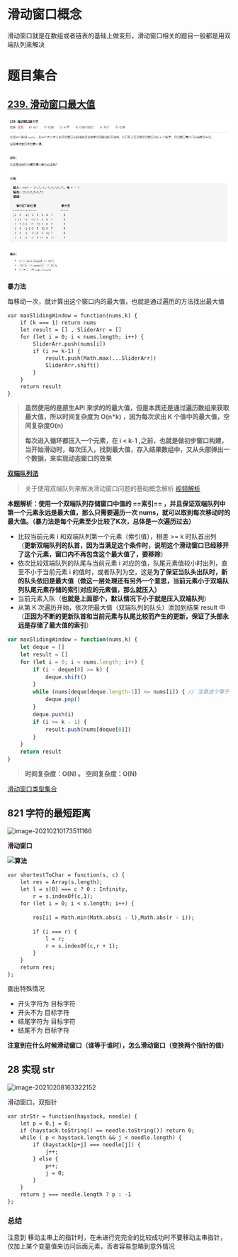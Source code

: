 # 滑动窗口概念

滑动窗口就是在数组或者链表的基础上做变形，滑动窗口相关的题目一般都是用双端队列来解决

# **题目集合**

## [239. 滑动窗口最大值](https://leetcode-cn.com/problems/sliding-window-maximum/)

![image-20200812150153815](滑动窗口.assets/image-20200812150153815.png)

**暴力法**

每移动一次，就计算出这个窗口内的最大值，也就是通过遍历的方法找出最大值

```JS
var maxSlidingWindow = function(nums,k) {
	if (k === 1) return nums
    let result = [] , SliderArr = []
    for (let i = 0; i < nums.length; i++) {
        SliderArr.push(nums[i])
        if (i >= k-1) {
            result.push(Math.max(...SliderArr))
        	SliderArr.shift()
        }
    }
    return result
}
```

> **虽然使用的是原生API 来求的的最大值，但是本质还是通过遍历数组来获取最大值，所以时间复杂度为 O(n*k) ，因为每次求出 K 个值中的最大值，空间复杂度O(n)**
>
> **每次进入循环都压入一个元素，在  i < k-1 ,之前，也就是做初步窗口构建，当开始滑动时，每次压入，找到最大值，存入结果数组中，又从头部弹出一个数据，来实现动态窗口的效果**

**[双端队列法](https://leetcode-cn.com/problems/sliding-window-maximum/solution/javascriptjie-leetcodehua-dong-chuang-kou-zui-da-z/)**

> 关于使用双端队列来解决滑动窗口问题的基础概念解析 [视频解析](https://leetcode-cn.com/problems/sliding-window-maximum/solution/shi-pin-jie-xi-shuang-duan-dui-lie-hua-dong-chuang/)

**本题解析：使用一个双端队列存储窗口中值的 ==索引== ，并且保证双端队列中第一个元素永远是最大值，那么只需要遍历一次 nums，就可以取到每次移动时的最大值。（暴力法是每个元素至少比较了K次，总体是一次遍历过去）**

- 比较当前元素 i 和双端队列第一个元素（索引值），相差 >= k 时队首出列 （**更新双端队列的队首，因为当满足这个条件时，说明这个滑动窗口已经移开了这个元素，窗口内不再包含这个最大值了，要移除**）
- 依次比较双端队列的队尾与当前元素 i 对应的值，队尾元素值较小时出列，直至不小于当前元素 i 的值时，或者队列为空，这是**为了保证当队头出队时，新的队头依旧是最大值（做这一层处理还有另外一个意思，当前元素小于双端队列队尾元素存储的索引对应的元素值，那么就压入）**
- 当前元素入队（**也就是上面那个，默认情况下小于就是压入双端队列**）
- 从第 K 次遍历开始，依次把最大值（双端队列的队头）添加到结果 result 中 （**正因为不断的更新队首和当前元素与队尾比较而产生的更新，保证了头部永远是存储了最大值的索引**）

```JavaScript
var maxSlidingWindow = function(nums,k) {
	let deque = []
    let result = []
    for (let i = 0; i < nums.length; i++) {
        if (i - deque[0] >= k) {
            deque.shift()
        }
        while (nums[deque[deque.length-1]] <= nums[i]) { // 注意这个等于号，存储的是索引，索引值不同
            deque.pop()
        }
        deque.push(i)
        if (i >= k - 1) {
            result.push(nums[deque[0]])
        }
    }
    return result
}
```

> **时间复杂度：O(N) 。 空间复杂度：O(N)**

[滑动窗口类型集合](https://github.com/Alex660/Algorithms-and-data-structures/blob/master/demos/%E6%BB%91%E5%8A%A8%E7%AA%97%E5%8F%A311%E9%81%93.md)

## 821 字符的最短距离

![image-20210210173511166](/Users/yummy/web开发/文章笔记/typora-notes/Typora笔记/算法/LeetCode（Lucifer）/进阶篇/滑动窗口.assets/image-20210210173511166.png)

**滑动窗口**

**![算法](/Users/yummy/web开发/文章笔记/typora-notes/Typora笔记/算法/LeetCode（Lucifer）/进阶篇/滑动窗口.assets/算法.png)**

```JS
var shortestToChar = function(s, c) {
    let res = Array(s.length);
    let l = s[0] === c ? 0 : Infinity,
        r = s.indexOf(c,1);
    for (let i = 0; i < s.length; i++) {

        res[i] = Math.min(Math.abs(i - l),Math.abs(r - i));

        if (i === r) {
            l = r;
            r = s.indexOf(c,r + 1);
        }
    }
    return res;
};
```

画出特殊情况

- 开头字符为 目标字符
- 开头不为 目标字符
- 结尾字符为 目标字符
- 结尾不为 目标字符

**注意到在什么时候滑动窗口（谁等于谁时），怎么滑动窗口（变换两个指针的值）**

## 28 实现 str

![image-20210208163322152](/Users/yummy/web开发/文章笔记/typora-notes/Typora笔记/算法/LeetCode（Lucifer）/进阶篇/滑动窗口.assets/image-20210208163322152.png)

滑动窗口，双指针

```JS
var strStr = function(haystack, needle) {
    let p = 0,j = 0;
    if (haystack.toString() == needle.toString()) return 0;
    while ( p < haystack.length && j < needle.length) {
        if (haystack[p+j] === needle[j]) {
            j++;
        } else {
            p++;
            j = 0;
        }
    }
    return j === needle.length ? p : -1
};
```

### 总结

注意到 移动主串上的指针时，在未进行完完全的比较成功时不要移动主串指针，仅加上某个变量值来访问后面元素，否者容易忽略到意外情况

